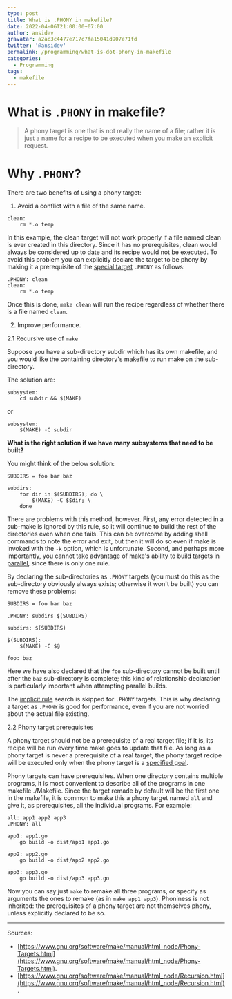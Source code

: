 ```yaml
---
type: post
title: What is .PHONY in makefile?
date: 2022-04-06T21:00:00+07:00
author: ansidev
gravatar: a2ac3c4477e717c7fa15041d907e71fd
twitter: '@ansidev'
permalink: /programming/what-is-dot-phony-in-makefile
categories:
  - Programming
tags:
  - makefile
---
```


# What is `.PHONY` in makefile?

> A phony target is one that is not really the name of a file; rather it is just a name for a recipe to be executed when you make an explicit request.

# Why `.PHONY`?

There are two benefits of using a phony target:

1. Avoid a conflict with a file of the same name.

```shell
clean:
    rm *.o temp
```

In this example, the clean target will not work properly if a file named clean is ever created in this directory. Since it has no prerequisites, clean would always be considered up to date and its recipe would not be executed. To avoid this problem you can explicitly declare the target to be phony by making it a prerequisite of the [special target](https://www.gnu.org/software/make/manual/html_node/Special-Targets.html#Special-Targets) `.PHONY` as follows:

```shell
.PHONY: clean
clean:
    rm *.o temp
```

Once this is done, `make clean` will run the recipe regardless of whether there is a file named `clean`.

2. Improve performance.

2.1 Recursive use of `make`

Suppose you have a sub-directory subdir which has its own makefile, and you would like the containing directory's makefile to run make on the sub-directory.

The solution are:

```shell
subsystem:
    cd subdir && $(MAKE)
```
or

```shell
subsystem:
    $(MAKE) -C subdir
```

**What is the right solution if we have many subsystems that need to be built?**

You might think of the below solution:

```shell
SUBDIRS = foo bar baz

subdirs:
    for dir in $(SUBDIRS); do \
        $(MAKE) -C $$dir; \
    done
```

There are problems with this method, however. First, any error detected in a sub-make is ignored by this rule, so it will continue to build the rest of the directories even when one fails. This can be overcome by adding shell commands to note the error and exit, but then it will do so even if make is invoked with the `-k` option, which is unfortunate. Second, and perhaps more importantly, you cannot take advantage of make's ability to build targets in [parallel](https://www.gnu.org/software/make/manual/html_node/Parallel.html#Parallel), since there is only one rule.

By declaring the sub-directories as `.PHONY` targets (you must do this as the sub-directory obviously always exists; otherwise it won't be built) you can remove these problems:

```shell
SUBDIRS = foo bar baz

.PHONY: subdirs $(SUBDIRS)

subdirs: $(SUBDIRS)

$(SUBDIRS):
    $(MAKE) -C $@

foo: baz
```

Here we have also declared that the `foo` sub-directory cannot be built until after the `baz` sub-directory is complete; this kind of relationship declaration is particularly important when attempting parallel builds.

The [implicit rule](https://www.gnu.org/software/make/manual/html_node/Implicit-Rules.html#Implicit-Rules) search is skipped for `.PHONY` targets. This is why declaring a target as `.PHONY` is good for performance, even if you are not worried about the actual file existing.

2.2 Phony target prerequisites

A phony target should not be a prerequisite of a real target file; if it is, its recipe will be run every time make goes to update that file. As long as a phony target is never a prerequisite of a real target, the phony target recipe will be executed only when the phony target is a [specified goal](https://www.gnu.org/software/make/manual/html_node/Goals.html#Goals).

Phony targets can have prerequisites. When one directory contains multiple programs, it is most convenient to describe all of the programs in one makefile ./Makefile. Since the target remade by default will be the first one in the makefile, it is common to make this a phony target named `all` and give it, as prerequisites, all the individual programs. For example:

```shell
all: app1 app2 app3
.PHONY: all

app1: app1.go
    go build -o dist/app1 app1.go

app2: app2.go
    go build -o dist/app2 app2.go

app3: app3.go
    go build -o dist/app3 app3.go
```

Now you can say just `make` to remake all three programs, or specify as arguments the ones to remake (as in `make app1 app3`). Phoniness is not inherited: the prerequisites of a phony target are not themselves phony, unless explicitly declared to be so.

<hr/>

Sources:
- [https://www.gnu.org/software/make/manual/html_node/Phony-Targets.html](https://www.gnu.org/software/make/manual/html_node/Phony-Targets.html).
- [https://www.gnu.org/software/make/manual/html_node/Recursion.html](https://www.gnu.org/software/make/manual/html_node/Recursion.html).
